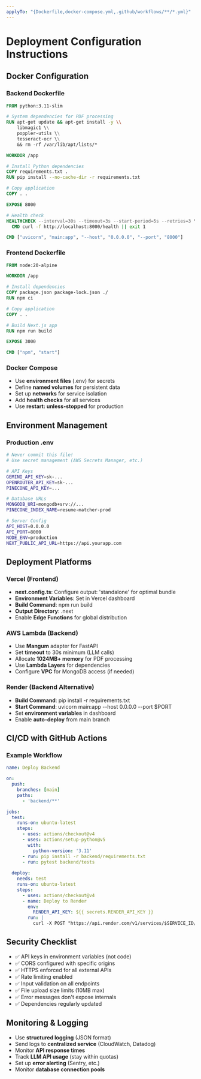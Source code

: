 ```yaml
---
applyTo: "{Dockerfile,docker-compose.yml,.github/workflows/**/*.yml}"
---
```


# Deployment Configuration Instructions

## Docker Configuration

### Backend Dockerfile
```dockerfile
FROM python:3.11-slim

# System dependencies for PDF processing
RUN apt-get update && apt-get install -y \\
    libmagic1 \\
    poppler-utils \\
    tesseract-ocr \\
    && rm -rf /var/lib/apt/lists/*

WORKDIR /app

# Install Python dependencies
COPY requirements.txt .
RUN pip install --no-cache-dir -r requirements.txt

# Copy application
COPY . .

EXPOSE 8000

# Health check
HEALTHCHECK --interval=30s --timeout=3s --start-period=5s --retries=3 \\
  CMD curl -f http://localhost:8000/health || exit 1

CMD ["uvicorn", "main:app", "--host", "0.0.0.0", "--port", "8000"]
```

### Frontend Dockerfile
```dockerfile
FROM node:20-alpine

WORKDIR /app

# Install dependencies
COPY package.json package-lock.json ./
RUN npm ci

# Copy application
COPY . .

# Build Next.js app
RUN npm run build

EXPOSE 3000

CMD ["npm", "start"]
```

### Docker Compose
- Use **environment files** (.env) for secrets
- Define **named volumes** for persistent data
- Set up **networks** for service isolation
- Add **health checks** for all services
- Use **restart: unless-stopped** for production

## Environment Management

### Production .env
```bash
# Never commit this file!
# Use secret management (AWS Secrets Manager, etc.)

# API Keys
GEMINI_API_KEY=sk-...
OPENROUTER_API_KEY=sk-...
PINECONE_API_KEY=...

# Database URLs
MONGODB_URI=mongodb+srv://...
PINECONE_INDEX_NAME=resume-matcher-prod

# Server Config
API_HOST=0.0.0.0
API_PORT=8000
NODE_ENV=production
NEXT_PUBLIC_API_URL=https://api.yourapp.com
```

## Deployment Platforms

### Vercel (Frontend)
- **next.config.ts**: Configure output: 'standalone' for optimal bundle
- **Environment Variables**: Set in Vercel dashboard
- **Build Command**: npm run build
- **Output Directory**: .next
- Enable **Edge Functions** for global distribution

### AWS Lambda (Backend)
- Use **Mangum** adapter for FastAPI
- Set **timeout** to 30s minimum (LLM calls)
- Allocate **1024MB+ memory** for PDF processing
- Use **Lambda Layers** for dependencies
- Configure **VPC** for MongoDB access (if needed)

### Render (Backend Alternative)
- **Build Command**: pip install -r requirements.txt
- **Start Command**: uvicorn main:app --host 0.0.0.0 --port $PORT
- Set **environment variables** in dashboard
- Enable **auto-deploy** from main branch

## CI/CD with GitHub Actions

### Example Workflow
```yaml
name: Deploy Backend

on:
  push:
    branches: [main]
    paths:
      - 'backend/**'

jobs:
  test:
    runs-on: ubuntu-latest
    steps:
      - uses: actions/checkout@v4
      - uses: actions/setup-python@v5
        with:
          python-version: '3.11'
      - run: pip install -r backend/requirements.txt
      - run: pytest backend/tests
  
  deploy:
    needs: test
    runs-on: ubuntu-latest
    steps:
      - uses: actions/checkout@v4
      - name: Deploy to Render
        env:
          RENDER_API_KEY: ${{ secrets.RENDER_API_KEY }}
        run: |
          curl -X POST "https://api.render.com/v1/services/$SERVICE_ID/deploys"
```

## Security Checklist
- ✅ API keys in environment variables (not code)
- ✅ CORS configured with specific origins
- ✅ HTTPS enforced for all external APIs
- ✅ Rate limiting enabled
- ✅ Input validation on all endpoints
- ✅ File upload size limits (10MB max)
- ✅ Error messages don't expose internals
- ✅ Dependencies regularly updated

## Monitoring & Logging
- Use **structured logging** (JSON format)
- Send logs to **centralized service** (CloudWatch, Datadog)
- Monitor **API response times**
- Track **LLM API usage** (stay within quotas)
- Set up **error alerting** (Sentry, etc.)
- Monitor **database connection pools**